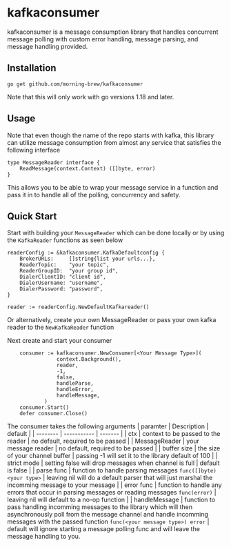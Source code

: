 # kafkaconsumer
kafkaconsumer is a message consumption library that handles concurrent message polling with custom error handling, message parsing, and message handling provided. 

## Installation
```
go get github.com/morning-brew/kafkaconsumer
```
Note that this will only work with go versions 1.18 and later.

## Usage
Note that even though the name of the repo starts with kafka, this library can utilize message consumption from almost any service that satisfies the following interface 
```
type MessageReader interface {
	ReadMessage(context.Context) ([]byte, error)
}
```
This allows you to be able to wrap your message service in a function and pass it in to handle all of the polling, concurrency and safety. 

## Quick Start
Start with building your `MessageReader` which can be done locally or by using the `KafkaReader` functions as seen below

```
readerConfig := &kafkaconsumer.KafkaDefaultconfig {
	BrokerURLs:     []string{list your urls...},
	ReaderTopic:    "your topic",
	ReaderGroupID:  "your group id",
	DialerClientID: "client id",
	DialerUsername: "username",
	DialerPassword: "password",
}

reader := readerConfig.NewDefaultKafkareader()
```

Or alternatively, create your own MessageReader or pass your own kafka reader to the `NewKafkaReader` function

Next create and start your consumer
```
    consumer := kafkaconsumer.NewConsumer[<Your Message Type>](
				context.Background(),
				reader,
				-1,
				false,
				handleParse,
				handleError,
				handleMessage,
			)
	consumer.Start()
    defer consumer.Close()
```

The consumer takes the following arguments
| paramter | Description | default |
| -------- | ----------- | ------- |
| ctx | context to be passed to the reader | no default, required to be passed |
| MessageReader | your message reader | no default, required to be passed |
| buffer size | the size of your channel buffer | passing -1 will set it to the library default of 100 |
| strict mode | setting false will drop messages when channel is full     | default is false | 
| parse func | function to handle parsing messages `func([]byte) <your type>` | leaving nil will do a default parser that will just marshal the incomming message to your message |
| error func | function to handle any errors that occur in parsing messages or reading messages `func(error)` | leaving nil will default to a no-op function |
| handleMessage | function to pass handling incomming messages to the library which will then asynchronously poll from the message channel and handle incomming messages with the passed function `func(<your message type>) error` | default will ignore starting a message polling func and will leave the message handling to you.

